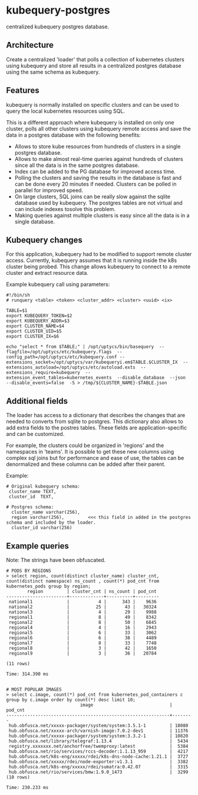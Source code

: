 # kubequery-postgres
centralized kubequery postgres database.

## Architecture

Create a centralized 'loader' that polls a collection of kubernetes clusters using kubequery and store all results in a centralized
postgres database using the same schema as kubequery. 


## Features

kubequery is normally installed on specific clusters and can be used to query the local kubernetes resources using SQL.

This is a different approach where kubequery is installed on only one cluster, polls all other clusters using kubequery remote access
and save the data in a postgres database with the following benefits:

- Allows to store kube resources from hundreds of clusters in a single postgres database.
- Allows to make almost real-time queries against hundreds of clusters since all the data is in the same postgres database.
- Index can be added to the PG database for improved access time. 
- Polling the clusters and saving the results in the database is fast and can be done every 20 minutes if needed. Clusters can be polled in parallel for improved speed. 
- On large clusters, SQL joins can be really slow against the sqlite database used by kubequery. The postgres tables are not virtual and can include indexes tosolve this problem.
- Making queries against multiple clusters is easy since all the data is in a single database.

## Kubequery changes

For this application, kubequery had to be modified to support remote cluster access. Currently, kubequery assumes that it is running
inside the k8s cluster being probed. This change allows kubequery to connect to a remote cluster  and extract resource data.

Example kubequery call using parameters:

```
#!/bin/sh
# runquery <table> <token> <cluster_addr> <cluster> <uuid> <ix>

TABLE=$1
export KUBEQUERY_TOKEN=$2
export KUBEQUERY_ADDR=$3
export CLUSTER_NAME=$4
export CLUSTER_UID=$5
export CLUSTER_IX=$6

echo "select * from $TABLE;" | /opt/uptycs/bin/basequery  --flagfile=/opt/uptycs/etc/kubequery.flags  --config_path=/opt/uptycs/etc/kubequery.conf --extensions_socket=/opt/uptycs/var/kubequeryi.em$TABLE.$CLUSTER_IX  --extensions_autoload=/opt/uptycs/etc/autoload.exts  --extensions_require=kubequery  --extension_event_tables=kubernetes_events  --disable_database  --json  --disable_events=false  -S > /tmp/${CLUSTER_NAME}-$TABLE.json

```

## Additional fields

The loader has access to a dictionary that describes the changes that are needed to converts from  sqlite to postgres. 
This dictionary also allows to add extra fields to the postres tables. These fields are application-specific and can be customized.

For example, the clusters could be organized in 'regions' and the namespaces in 'teams'. It is possible to get these new columns using complex sql joins but for performance and ease of use, the tables can be denormalized and these columns can be added after their parent. 

Example:
``` 
# Original kubequery schema:
 cluster_name TEXT,
 cluster_id  TEXT,

# Postgres schema:
  cluster_name varchar(256),
  region varchar(256),         <<< this field in added in the postgres schema and included by the loader.
  cluster_id varchar(256)
```


## Example queries

Note: The strings have been obfuscated.

```
# PODS BY REGIONS
> select region, count(distinct cluster_name) cluster_cnt, count(distinct namespace) ns_count , count(*) pod_cnt from kubernetes_pods group by region;
        region         | cluster_cnt | ns_count | pod_cnt 
-----------------------+-------------+----------+---------
 national1             |           4 |      343 |    9636
 national2             |          25 |       43 |   30324
 national3             |           4 |       29 |    9988
 regional1             |           8 |       49 |    8342
 regional2             |           8 |       50 |    6845
 regional4             |           4 |       16 |    2943
 regional5             |           6 |       33 |    3062
 regional6             |           6 |       38 |    4489
 regional7             |           8 |       33 |    7748
 regional8             |           3 |       42 |    1650
 regional9             |           3 |       36 |   20784

(11 rows)

Time: 314.390 ms


# MOST POPULAR IMAGES
> select c.image, count(*) pod_cnt from kubernetes_pod_containers c group by c.image order by count(*) desc limit 10;
                            image                             | pod_cnt
--------------------------------------------------------------+--------
 hub.obfusca.net/xxxxx-packager/system/system:3.5.1-1         | 18080
 hub.obfusca.net/xxxxx-arch/varnish-image:7.0.2-dev1          | 11376
 hub.obfusca.net/xxxxx-packager/system/system:3.3.2-1         | 10820
 hub.obfusca.net/library/telegraf:1.13.4                      |  5434
 registry.xxxxxxx.net/anchorfree/twemproxy:latest             |  5384
 hub.obfusca.net/rio/services/rccs-decoder:1.1.13_959         |  4217
 hub.obfusca.net/k8s-eng/xxxxx/rdei/k8s-dns-node-cache:1.21.1 |  3727
 hub.obfusca.net/xxxxx/rdei/node-exporter:v1.3.1              |  3382
 hub.obfusca.net/k8s-eng/xxxxx/rdei/sumatra:0.42.07           |  3315
 hub.obfusca.net/rio/services/bmw:1.9.0_1473                  |  3299
(10 rows)

Time: 230.233 ms
 
```


